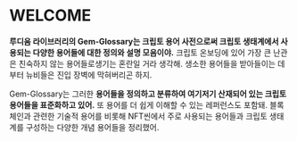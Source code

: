 # WELCOME

**루디움 라이브러리의 Gem-Glossary는 크립토 용어 사전으로써 크립토 생태계에서 사용되는 다양한 용어들에 대한 정의와 설명 모음이야.** 크립토 온보딩에 있어 가장 큰 난관은 친숙하지 않는 용어들로생기는 혼란일 거라 생각해. 생소한 용어들을 받아들이는 데부터 뉴비들은 진입 장벽에 막혀버리곤 하지.



Gem-Glossary는 그러한 **용어들을 정의하고 분류하여 여기저기 산재되어 있는 크립토 용어들을 표준화하고 있어.** 또 용어를 더 쉽게 이해할 수 있는 레퍼런스도 포함돼. 블록체인과 관련한 기술적 용어를 비롯해 NFT씬에서 주로 사용되는 용어들과 크립토 생태계를 구성하는 다양한 개념 용어들을 정리했어.
